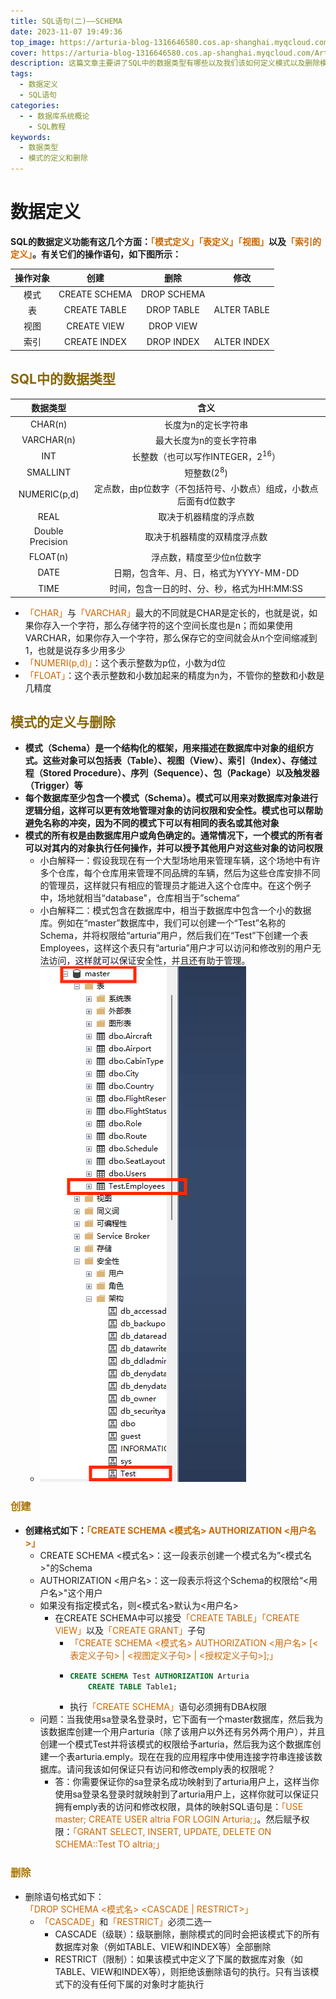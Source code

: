 ```yaml
---
title: SQL语句(二)——SCHEMA
date: 2023-11-07 19:49:36
top_image: https://arturia-blog-1316646580.cos.ap-shanghai.myqcloud.com/ArturiaBlogPicGo/202311211942766.png
cover: https://arturia-blog-1316646580.cos.ap-shanghai.myqcloud.com/ArturiaBlogPicGo/202311211942766.png
description: 这篇文章主要讲了SQL中的数据类型有哪些以及我们该如何定义模式以及删除模式
tags:
  - 数据定义
  - SQL语句
categories:
  - - 数据库系统概论
    - SQL教程
keywords:
  - 数据类型
  - 模式的定义和删除
---
```

# 数据定义
<strong>SQL的数据定义功能有这几个方面：<font color = "CC6600">「模式定义」</font><font color = "CC6600">「表定义」</font><font color = "CC6600">「视图」</font>以及<font color = "CC6600">「索引的定义」</font>。有关它们的操作语句，如下图所示：</strong>

| 操作对象 | 创建 | 删除 | 修改 |
|:------:|:----:|:---:|:----:|
| 模式 | CREATE SCHEMA | DROP SCHEMA |
| 表 | CREATE TABLE | DROP TABLE | ALTER TABLE |
| 视图 | CREATE VIEW | DROP VIEW |
| 索引 | CREATE INDEX | DROP INDEX | ALTER INDEX |
## <font color = "886600">SQL中的数据类型</font>
| 数据类型 | 含义 |
|:-------:|:----:|
| CHAR(n) | 长度为n的定长字符串 |
| VARCHAR(n) | 最大长度为n的变长字符串 |
| INT | 长整数（也可以写作INTEGER，2<sup>16</sup>）|
| SMALLINT | 短整数(2<sup>8</sup>) |
|NUMERIC(p,d) | 定点数，由p位数字（不包括符号、小数点）组成，小数点后面有d位数字 |
| REAL | 取决于机器精度的浮点数 |
| Double Precision | 取决于机器精度的双精度浮点数 |
| FLOAT(n) | 浮点数，精度至少位n位数字 |
| DATE | 日期，包含年、月、日，格式为YYYY-MM-DD |
| TIME | 时间，包含一日的时、分、秒，格式为HH:MM:SS |
- <font color = "CC6600">「CHAR」</font>与<font color = "CC6600">「VARCHAR」</font>最大的不同就是CHAR是定长的，也就是说，如果你存入一个字符，那么存储字符的这个空间长度也是n；而如果使用VARCHAR，如果你存入一个字符，那么保存它的空间就会从n个空间缩减到1，也就是说存多少用多少
- <font color = "CC6600">「NUMERI(p,d)」</font>：这个表示整数为p位，小数为d位
- <font color = "CC6600">「FLOAT」</font>：这个表示整数和小数加起来的精度为n为，不管你的整数和小数是几精度
## <font color = "886600">模式的定义与删除</font>
- <strong>模式（Schema）是一个结构化的框架，用来描述在数据库中对象的组织方式。这些对象可以包括表（Table）、视图（View）、索引（Index）、存储过程（Stored Procedure）、序列（Sequence）、包（Package）以及触发器（Trigger）等</strong>
- <strong>每个数据库至少包含一个模式（Schema）。模式可以用来对数据库对象进行逻辑分组，这样可以更有效地管理对象的访问权限和安全性。模式也可以帮助避免名称的冲突，因为不同的模式下可以有相同的表名或其他对象</strong>
- <strong>模式的所有权是由数据库用户或角色确定的。通常情况下，一个模式的所有者可以对其内的对象执行任何操作，并可以授予其他用户对这些对象的访问权限</strong>
  - 小白解释一：假设我现在有一个大型场地用来管理车辆，这个场地中有许多个仓库，每个仓库用来管理不同品牌的车辆，然后为这些仓库安排不同的管理员，这样就只有相应的管理员才能进入这个仓库中。在这个例子中，场地就相当“database"，仓库相当于”schema“
  - 小白解释二：模式包含在数据库中，相当于数据库中包含一个小的数据库。例如在“master”数据库中，我们可以创建一个“Test”名称的Schema，并将权限给“arturia”用户，然后我们在“Test”下创建一个表Employees，这样这个表只有“arturia”用户才可以访问和修改别的用户无法访问，这样就可以保证安全性，并且还有助于管理。
  - ![image-20231107184521569](https://raw.githubusercontent.com/Altholia/CodeNotesPicGo/main/202311071845687.png)
### <font color = "AA7700">创建</font>
- <strong>创建格式如下：<font color = "CC6600">「CREATE SCHEMA &lt;模式名&gt; AUTHORIZATION &lt;用户名&gt;」</font></strong>
	- CREATE SCHEMA <模式名>：这一段表示创建一个模式名为”<模式名>"的Schema
	- AUTHORIZATION <用户名>：这一段表示将这个Schema的权限给“<用户名>"这个用户
  - 如果没有指定模式名，则<模式名>默认为<用户名>
	- 在CREATE SCHEMA中可以接受<font color = "CC6600">「CREATE TABLE」</font><font color = "CC6600">「CREATE VIEW」</font>以及<font color = "CC6600">「CREATE GRANT」</font>子句
	  - <font color = "CC6600">「CREATE SCHEMA &lt;模式名&gt; AUTHORIZATION &lt;用户名&gt; [&lt;表定义子句&gt; | &lt;视图定义子句&gt; | &lt;授权定义子句&gt;];」</font>
      - ```sql
        CREATE SCHEMA Test AUTHORIZATION Arturia
        	CREATE TABLE Table1;
      - 执行<font color = "CC6600">「CREATE SCHEMA」</font>语句必须拥有DBA权限
  - 问题：当我使用sa登录名登录时，它下面有一个master数据库，然后我为该数据库创建一个用户arturia（除了该用户以外还有另外两个用户），并且创建一个模式Test并将该模式的权限给予arturia，然后我为这个数据库创建一个表arturia.emply。现在在我的应用程序中使用连接字符串连接该数据库。请问我该如何保证只有访问和修改emply表的权限呢？
    - 答：你需要保证你的sa登录名成功映射到了arturia用户上，这样当你使用sa登录名登录时就映射到了arturia用户上，这样你就可以保证只拥有emply表的访问和修改权限，具体的映射SQL语句是：<font color = "CC6600">「USE master;
      CREATE USER altria FOR LOGIN Arturia;」</font>。然后赋予权限：<font color = "CC6600">「GRANT SELECT, INSERT, UPDATE, DELETE ON SCHEMA::Test TO altria;」</font>
### <font color = "AA7700">删除</font>
- 删除语句格式如下：<font color = "CC6600">「DROP SCHEMA &lt;模式名&gt; &lt;CASCADE | RESTRICT&gt;」</font>
  - <font color = "CC6600">「CASCADE」</font>和<font color = "CC6600">「RESTRICT」</font>必须二选一
    - CASCADE（级联）：级联删除，删除模式的同时会把该模式下的所有数据库对象（例如TABLE、VIEW和INDEX等）全部删除
    - RESTRICT（限制）：如果该模式中定义了下属的数据库对象（如TABLE、VIEW和INDEX等），则拒绝该删除语句的执行。只有当该模式下的没有任何下属的对象时才能执行

  
  
  
